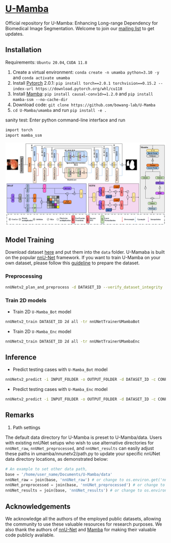 # [U-Mamba](https://wanglab.ai/u-mamba.html)

Official repository for U-Mamba: Enhancing Long-range Dependency for Biomedical Image Segmentation.
Welcome to join our [mailing list](https://forms.gle/bLxGb5SEpdLCUChQ7) to get updates.

## Installation 

Requirements: `Ubuntu 20.04`, `CUDA 11.8`

1. Create a virtual environment: `conda create -n umamba python=3.10 -y` and `conda activate umamba `
2. Install [Pytorch](https://pytorch.org/get-started/previous-versions/#linux-and-windows-4) 2.0.1: `pip install torch==2.0.1 torchvision==0.15.2 --index-url https://download.pytorch.org/whl/cu118`
3. Install [Mamba](https://github.com/state-spaces/mamba): `pip install causal-conv1d>=1.2.0` and `pip install mamba-ssm --no-cache-dir`
4. Download code: `git clone https://github.com/bowang-lab/U-Mamba`
5. `cd U-Mamba/umamba` and run `pip install -e .`


sanity test: Enter python command-line interface and run

```bash
import torch
import mamba_ssm
```

![network](https://github.com/fuyou-99/MDF_Polyp/blob/main/assets/MDF-Polyp-network.png)








## Model Training
Download dataset [here](https://drive.google.com/drive/folders/1DmyIye4Gc9wwaA7MVKFVi-bWD2qQb-qN?usp=sharing) and put them into the `data` folder. U-Mamaba is built on the popular [nnU-Net](https://github.com/MIC-DKFZ/nnUNet) framework. If you want to train U-Mamba on your own dataset, please follow this [guideline](https://github.com/MIC-DKFZ/nnUNet/blob/master/documentation/dataset_format.md) to prepare the dataset. 

### Preprocessing

```bash
nnUNetv2_plan_and_preprocess -d DATASET_ID --verify_dataset_integrity
```

### Train 2D models

- Train 2D `U-Mamba_Bot` model

```bash
nnUNetv2_train DATASET_ID 2d all -tr nnUNetTrainerUMambaBot
```

- Train 2D `U-Mamba_Enc` model

```bash
nnUNetv2_train DATASET_ID 2d all -tr nnUNetTrainerUMambaEnc
```


## Inference

- Predict testing cases with `U-Mamba_Bot` model

```bash
nnUNetv2_predict -i INPUT_FOLDER -o OUTPUT_FOLDER -d DATASET_ID -c CONFIGURATION -f all -tr nnUNetTrainerUMambaBot --disable_tta
```

- Predict testing cases with `U-Mamba_Enc` model

```bash
nnUNetv2_predict -i INPUT_FOLDER -o OUTPUT_FOLDER -d DATASET_ID -c CONFIGURATION -f all -tr nnUNetTrainerUMambaEnc --disable_tta
```


## Remarks

1. Path settings

The default data directory for U-Mamba is preset to U-Mamba/data. Users with existing nnUNet setups who wish to use alternative directories for `nnUNet_raw`, `nnUNet_preprocessed`, and `nnUNet_results` can easily adjust these paths in umamba/nnunetv2/path.py to update your specific nnUNet data directory locations, as demonstrated below:

```python
# An example to set other data path,
base = '/home/user_name/Documents/U-Mamba/data'
nnUNet_raw = join(base, 'nnUNet_raw') # or change to os.environ.get('nnUNet_raw')
nnUNet_preprocessed = join(base, 'nnUNet_preprocessed') # or change to os.environ.get('nnUNet_preprocessed')
nnUNet_results = join(base, 'nnUNet_results') # or change to os.environ.get('nnUNet_results')
```



## Acknowledgements

We acknowledge all the authors of the employed public datasets, allowing the community to use these valuable resources for research purposes. We also thank the authors of [nnU-Net](https://github.com/MIC-DKFZ/nnUNet) and [Mamba](https://github.com/state-spaces/mamba) for making their valuable code publicly available.

